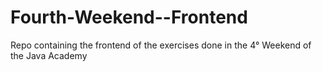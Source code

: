 # Fourth-Weekend--Frontend
Repo containing the frontend of the exercises done in the 4° Weekend of the Java Academy
